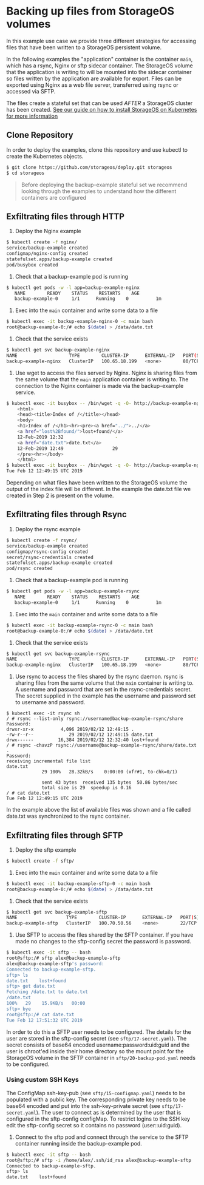 # Backing up files from StorageOS volumes

In this example use case we provide three different strategies for accessing
files that have been written to a StorageOS  persistent volume.

In the following examples the "application" container is the container `main`,
which has a rsync, Nginx or sftp sidecar container. The StorageOS volume that
the application is writing to will be mounted into the sidecar container so
files written by the application are available for export. Files can be
exported using Nginx as a web file server, transferred using rsync or accessed
via SFTP.

The files create a stateful set that can be used *AFTER* a StorageOS cluster
has been created. [See our guide on how to install StorageOS on Kubernetes for more
information](https://docs.storageos.com/docs/platforms/kubernetes/install/index.md)

## Clone Repository

In order to deploy the examples, clone this repository and use kubectl to create the
Kubernetes objects.
```bash
$ git clone https://github.com/storageos/deploy.git storageos
$ cd storageos
```
> Before deploying the backup-example stateful set we recommend looking
> through the examples to understand how the different containers are
> configured

## Exfiltrating files through HTTP

1. Deploy the Nginx example
```bash
$ kubectl create -f nginx/
service/backup-example created
configmap/nginx-config created
statefulset.apps/backup-example created
pod/busybox created
```
1. Check that a backup-example pod is running
```bash
$ kubectl get pods -w -l app=backup-example-nginx
   NAME        READY    STATUS    RESTARTS    AGE
   backup-example-0     1/1      Running    0          1m
```

1. Exec into the `main` container and write some data to a file
```bash
$ kubectl exec -it backup-example-nginx-0 -c main bash
root@backup-example-0:/# echo $(date) > /data/date.txt
```
1. Check that the service exists
```bash
$ kubectl get svc backup-example-nginx
NAME                   TYPE        CLUSTER-IP      EXTERNAL-IP   PORT(S)   AGE
backup-example-nginx   ClusterIP   100.65.18.199   <none>        80/TCP    46s
```

1. Use wget to access the files served by Nginx. Nginx is sharing files from
   the same volume that the `main` application container is writing to. The
   connection to the Nginx container is made via the backup-example service.
```bash
$ kubectl exec -it busybox -- /bin/wget -q -O- http://backup-example-nginx
    <html>
    <head><title>Index of /</title></head>
    <body>
    <h1>Index of /</h1><hr><pre><a href="../">../</a>
    <a href="lost%2Bfound/">lost+found/</a>
    12-Feb-2019 12:32                   -
    <a href="date.txt">date.txt</a>
    12-Feb-2019 12:49                  29
    </pre><hr></body>
    </html>
$ kubectl exec -it busybox -- /bin/wget -q -O- http://backup-example-nginx/date.txt
Tue Feb 12 12:49:15 UTC 2019
```

Depending on what files have been written to the StorageOS volume the output of
the index file will be different. In the example the date.txt file we created
in Step 2 is present on the volume.

## Exfiltrating files through Rsync

1. Deploy the rsync example
```bash
$ kubectl create -f rsync/
service/backup-example created
configmap/rsync-config created
secret/rsync-credentials created
statefulset.apps/backup-example created
pod/rsync created
```
1. Check that a backup-example pod is running
```bash
$ kubectl get pods -w -l app=backup-example-rsync
   NAME        READY    STATUS    RESTARTS    AGE
   backup-example-0     1/1      Running    0          1m
```

1. Exec into the `main` container and write some data to a file
```bash
$ kubectl exec -it backup-example-rsync-0 -c main bash
root@backup-example-0:/# echo $(date) > /data/date.txt
```
1. Check that the service exists
```bash
$ kubectl get svc backup-example-rsync
NAME                   TYPE        CLUSTER-IP      EXTERNAL-IP   PORT(S)   AGE
backup-example-nginx   ClusterIP   100.65.18.199   <none>        80/TCP    46s
```

1. Use rsync to access the files shared by the rsync daemon. rsync is sharing
   files from the same volume that the `main` container is writing to. A
   username and password that are set in the rsync-credentials secret. The
   secret supplied in the example has the username and password set to username
   and password.
```
$ kubectl exec -it rsync sh
/ # rsync --list-only rsync://username@backup-example-rsync/share
Password:
drwxr-xr-x          4,096 2019/02/12 12:49:15 .
-rw-r--r--             29 2019/02/12 12:49:15 date.txt
drwx------         16,384 2019/02/12 12:32:40 lost+found
/ # rsync -chavzP rsync://username@backup-example-rsync/share/date.txt .
Password:
receiving incremental file list
date.txt
             29 100%   28.32kB/s    0:00:00 (xfr#1, to-chk=0/1)

             sent 43 bytes  received 135 bytes  50.86 bytes/sec
             total size is 29  speedup is 0.16
/ # cat date.txt
Tue Feb 12 12:49:15 UTC 2019
```
In the example above the list of available files was shown and a file called
date.txt was synchronized to the rsync container.

## Exfiltrating files through SFTP

1. Deploy the sftp example
```bash
$ kubectl create -f sftp/
```
1. Exec into the `main` container and write some data to a file
```bash
$ kubectl exec -it backup-example-sftp-0 -c main bash
root@backup-example-0:/# echo $(date) > /data/date.txt
```
1. Check that the service exists
```bash
$ kubectl get svc backup-example-sftp
NAME                  TYPE        CLUSTER-IP      EXTERNAL-IP   PORT(S)   AGE
backup-example-sftp   ClusterIP   100.70.50.56    <none>        22/TCP    46s
```

1. Use SFTP to access the files shared by the SFTP container. If you have made
   no changes to the sftp-config secret the password is password.
```bash
$ kubectl exec -it sftp -- bash
root@sftp:/# sftp alex@backup-example-sftp
alex@backup-example-sftp's password:
Connected to backup-example-sftp.
sftp> ls
date.txt    lost+found
sftp> get date.txt
Fetching /date.txt to date.txt
/date.txt
100%   29    15.9KB/s   00:00
sftp> bye
root@sftp:/# cat date.txt
Tue Feb 12 17:51:32 UTC 2019
```
In order to do this a SFTP user needs to be configured. The details for the
user are stored in the sftp-config secret (see `sftp/17-secret.yaml`). The secret
consists of base64 encoded username:password:uid:guid and the user is chroot'ed
inside their home directory so the mount point for the StorageOS volume in the
SFTP container in `sftp/20-backup-pod.yaml` needs to be configured.

### Using custom SSH Keys

The ConfigMap ssh-key-pub (see `sftp/15-configmap.yaml`) needs to be populated with a
public key. The corresponding private key needs to be base64 encoded and put
into the ssh-key-private secret (see `sftp/17-secret.yaml`). The user to connect as is
determined by the user that is configured in the sftp-config configMap. To
restrict logins to the SSH key edit the sftp-config secret so it contains no
password (user::uid:guid).

1. Connect to the sftp pod and connect through the service to the SFTP container
running inside the backup-example pod. 
```bash 
$ kubectl exec -it sftp -- bash
root@sftp:/# sftp -i /home/alex/.ssh/id_rsa alex@backup-example-sftp
Connected to backup-example-sftp.
sftp> ls
date.txt    lost+found
```

